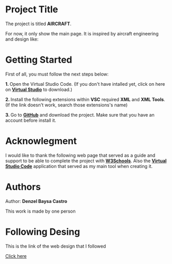 # Project Title #
<p>The project is titled <b>AIRCRAFT</b>.</p>
<p>For now, it only show the main page. It is inspired by aircraft engineering and design like:</p>

# Getting Started #

First of all, you must follow the next steps below:

<b>1. </b> Open the Virtual Studio Code. (If you don't have intalled yet, click on here on <a href="https://code.visualstudio.com/download"><b>Virtual Studio</b></a> to download.)

<b>2. </b> Install the following extensions within <b>VSC</b> required <a ref="redhat.vscode-xml"><b>XML</b></a> and <a ref="DotJoshJohnson.xml"><b>XML Tools</b></a>. (If the link doesn't work, search those extensions's name)

<b>3. </b> Go to <a href="https://github.com/2DEN58/Airplane"><b>GitHub</b></a> and download the project. Make sure that you have an account before install it.

# Acknowlegment #
I would like to thank the following web page that served as a guide and support to be able to complete the project with <a href="https://www.google.com/search?q=w3schools&sca_esv=570067020&rlz=1C1FKPE_esES1075ES1075&ei=FQgbZfe4FIy0kdUPxpqt0AU&ved=0ahUKEwi3l97A-9eBAxUMWqQEHUZNC1oQ4dUDCBA&uact=5&oq=w3schools&gs_lp=Egxnd3Mtd2l6LXNlcnAiCXczc2Nob29sczIHEAAYigUYQzILEAAYgAQYsQMYgwEyCxAAGIAEGLEDGIMBMgsQABiABBixAxiDATILEAAYgAQYsQMYgwEyCxAAGIAEGLEDGIMBMgsQABiABBixAxiDATIFEAAYgAQyBRAAGIAEMgUQABiABEi-EFDfBFjPCHABeAGQAQCYAWmgAYsDqgEDMi4yuAEDyAEA-AEBwgIKEAAYRxjWBBiwA8ICChAAGIoFGLADGEPCAhYQLhiKBRjHARjRAxjIAxiwAxhD2AEBwgIGEAAYFhge4gMEGAAgQYgGAZAGC7oGBAgBGAg&sclient=gws-wiz-serp"><b>W3Schools</b></a>. Also the <a href="https://www.google.com/search?q=visual+studio+code+download&rlz=1C1FKPE_esES1075ES1075&oq=visual+studio+code+download&gs_lcrp=EgZjaHJvbWUyCQgAEEUYORiABDIHCAEQABiABDIHCAIQABiABDIHCAMQABiABDIHCAQQABiABDIHCAUQABiABDIHCAYQABiABDIHCAcQABiABDIHCAgQABiABDIHCAkQABiABNIBCDgwNzFqMGo3qAIAsAIA&sourceid=chrome&ie=UTF-8"><b>Virtual Studio Code</b></a> application that served as my main tool when creating it.

# Authors #
Author: <b>Denzel Baysa Castro</b>
<p>This work is made by one person</p>

# Following Desing #
<p>This is the link of the web design that I followed</p>
<a href="https://dribbble.com/shots/22897739-Agency-website">Click here</a>
